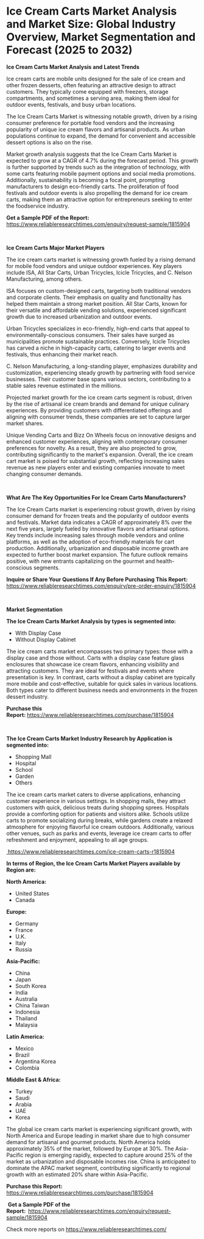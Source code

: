 <p><h1>Ice Cream Carts Market Analysis and Market Size: Global Industry Overview, Market Segmentation and Forecast (2025 to 2032)</h1></p><p><strong>Ice Cream Carts Market Analysis and Latest Trends</strong></p>
<p><p>Ice cream carts are mobile units designed for the sale of ice cream and other frozen desserts, often featuring an attractive design to attract customers. They typically come equipped with freezers, storage compartments, and sometimes a serving area, making them ideal for outdoor events, festivals, and busy urban locations. </p><p>The Ice Cream Carts Market is witnessing notable growth, driven by a rising consumer preference for portable food vendors and the increasing popularity of unique ice cream flavors and artisanal products. As urban populations continue to expand, the demand for convenient and accessible dessert options is also on the rise.</p><p>Market growth analysis suggests that the Ice Cream Carts Market is expected to grow at a CAGR of 4.7% during the forecast period. This growth is further supported by trends such as the integration of technology, with some carts featuring mobile payment options and social media promotions. Additionally, sustainability is becoming a focal point, prompting manufacturers to design eco-friendly carts. The proliferation of food festivals and outdoor events is also propelling the demand for ice cream carts, making them an attractive option for entrepreneurs seeking to enter the foodservice industry.</p></p>
<p><strong>Get a Sample PDF of the Report:&nbsp;</strong> <a href="https://www.reliableresearchtimes.com/enquiry/request-sample/1815904?utm_campaign=3554&utm_medium=2&utm_source=Github&utm_content=ia&utm_term=10042025&utm_id=ice-cream-carts">https://www.reliableresearchtimes.com/enquiry/request-sample/1815904</a></p>
<p>&nbsp;</p>
<p><strong>Ice Cream Carts Major Market Players</strong></p>
<p><p>The ice cream carts market is witnessing growth fueled by a rising demand for mobile food vendors and unique outdoor experiences. Key players include ISA, All Star Carts, Urban Tricycles, Icicle Tricycles, and C. Nelson Manufacturing, among others. </p><p>ISA focuses on custom-designed carts, targeting both traditional vendors and corporate clients. Their emphasis on quality and functionality has helped them maintain a strong market position. All Star Carts, known for their versatile and affordable vending solutions, experienced significant growth due to increased urbanization and outdoor events.</p><p>Urban Tricycles specializes in eco-friendly, high-end carts that appeal to environmentally-conscious consumers. Their sales have surged as municipalities promote sustainable practices. Conversely, Icicle Tricycles has carved a niche in high-capacity carts, catering to larger events and festivals, thus enhancing their market reach.</p><p>C. Nelson Manufacturing, a long-standing player, emphasizes durability and customization, experiencing steady growth by partnering with food service businesses. Their customer base spans various sectors, contributing to a stable sales revenue estimated in the millions.</p><p>Projected market growth for the ice cream carts segment is robust, driven by the rise of artisanal ice cream brands and demand for unique culinary experiences. By providing customers with differentiated offerings and aligning with consumer trends, these companies are set to capture larger market shares.</p><p>Unique Vending Carts and Bizz On Wheels focus on innovative designs and enhanced customer experiences, aligning with contemporary consumer preferences for novelty. As a result, they are also projected to grow, contributing significantly to the market's expansion. Overall, the ice cream cart market is poised for substantial growth, reflecting increasing sales revenue as new players enter and existing companies innovate to meet changing consumer demands.</p></p>
<p>&nbsp;</p>
<p><strong>What Are The Key Opportunities For Ice Cream Carts Manufacturers?</strong></p>
<p><p>The Ice Cream Carts market is experiencing robust growth, driven by rising consumer demand for frozen treats and the popularity of outdoor events and festivals. Market data indicates a CAGR of approximately 8% over the next five years, largely fueled by innovative flavors and artisanal options. Key trends include increasing sales through mobile vendors and online platforms, as well as the adoption of eco-friendly materials for cart production. Additionally, urbanization and disposable income growth are expected to further boost market expansion. The future outlook remains positive, with new entrants capitalizing on the gourmet and health-conscious segments.</p></p>
<p><strong>Inquire or Share Your Questions If Any Before Purchasing This Report:</strong> <a href="https://www.reliableresearchtimes.com/enquiry/pre-order-enquiry/1815904?utm_campaign=3554&utm_medium=2&utm_source=Github&utm_content=ia&utm_term=10042025&utm_id=ice-cream-carts">https://www.reliableresearchtimes.com/enquiry/pre-order-enquiry/1815904</a></p>
<p>&nbsp;</p>
<p><strong>Market Segmentation</strong></p>
<p><strong>The Ice Cream Carts Market Analysis by types is segmented into:</strong></p>
<p><ul><li>With Display Case</li><li>Without Display Cabinet</li></ul></p>
<p><p>The ice cream carts market encompasses two primary types: those with a display case and those without. Carts with a display case feature glass enclosures that showcase ice cream flavors, enhancing visibility and attracting customers. They are ideal for festivals and events where presentation is key. In contrast, carts without a display cabinet are typically more mobile and cost-effective, suitable for quick sales in various locations. Both types cater to different business needs and environments in the frozen dessert industry.</p></p>
<p><strong>Purchase this Report:&nbsp;</strong><a href="https://www.reliableresearchtimes.com/purchase/1815904?utm_campaign=3554&utm_medium=2&utm_source=Github&utm_content=ia&utm_term=10042025&utm_id=ice-cream-carts">https://www.reliableresearchtimes.com/purchase/1815904</a></p>
<p>&nbsp;</p>
<p><strong>The Ice Cream Carts Market Industry Research by Application is segmented into:</strong></p>
<p><ul><li>Shopping Mall</li><li>Hospital</li><li>School</li><li>Garden</li><li>Others</li></ul></p>
<p><p>The ice cream carts market caters to diverse applications, enhancing customer experience in various settings. In shopping malls, they attract customers with quick, delicious treats during shopping sprees. Hospitals provide a comforting option for patients and visitors alike. Schools utilize carts to promote socializing during breaks, while gardens create a relaxed atmosphere for enjoying flavorful ice cream outdoors. Additionally, various other venues, such as parks and events, leverage ice cream carts to offer refreshment and enjoyment, appealing to all age groups.</p></p>
<p><a href="https://www.reliableresearchtimes.com/ice-cream-carts-r1815904?utm_campaign=3554&utm_medium=2&utm_source=Github&utm_content=ia&utm_term=10042025&utm_id=ice-cream-carts">&nbsp;https://www.reliableresearchtimes.com/ice-cream-carts-r1815904</a></p>
<p><strong>In terms of Region, the Ice Cream Carts Market Players available by Region are:</strong></p>
<p>
    <p> <strong> North America: </strong>
        <ul>
            <li>United States</li>
            <li>Canada</li>
        </ul>
        </p> 
    <p> <strong> Europe: </strong>
        <ul>
            <li>Germany</li>
            <li>France</li>
            <li>U.K.</li>
            <li>Italy</li>
            <li>Russia</li>
        </ul>
        </p> 
    <p> <strong> Asia-Pacific: </strong>
        <ul>
            <li>China</li>
            <li>Japan</li>
            <li>South Korea</li>
            <li>India</li>
            <li>Australia</li>
            <li>China Taiwan</li>
            <li>Indonesia</li>
            <li>Thailand</li>
            <li>Malaysia</li>
        </ul>
        </p> 
    <p> <strong> Latin America: </strong>
        <ul>
            <li>Mexico</li>
            <li>Brazil</li>
            <li>Argentina Korea</li>
            <li>Colombia</li>
        </ul>
        </p> 
    <p> <strong> Middle East & Africa: </strong>
        <ul>
            <li>Turkey</li>
            <li>Saudi</li>
            <li>Arabia</li>
            <li>UAE</li>
            <li>Korea</li>
        </ul>
    </p>
    </p>
<p><p>The global ice cream carts market is experiencing significant growth, with North America and Europe leading in market share due to high consumer demand for artisanal and gourmet products. North America holds approximately 35% of the market, followed by Europe at 30%. The Asia-Pacific region is emerging rapidly, expected to capture around 25% of the market as urbanization and disposable incomes rise. China is anticipated to dominate the APAC market segment, contributing significantly to regional growth with an estimated 20% share within Asia-Pacific.</p></p>
<p><strong>Purchase this Report: </strong><a href="https://www.reliableresearchtimes.com/purchase/1815904?utm_campaign=3554&utm_medium=2&utm_source=Github&utm_content=ia&utm_term=10042025&utm_id=ice-cream-carts">https://www.reliableresearchtimes.com/purchase/1815904</a></p>
<p>&nbsp;<strong>Get a Sample PDF of the Report:&nbsp;&nbsp;</strong><a href="https://www.reliableresearchtimes.com/enquiry/request-sample/1815904?utm_campaign=3554&utm_medium=2&utm_source=Github&utm_content=ia&utm_term=10042025&utm_id=ice-cream-carts">https://www.reliableresearchtimes.com/enquiry/request-sample/1815904</a></p>
<p><strong></strong></p>
<p>Check more reports on <a href="https://www.reliableresearchtimes.com/?utm_campaign=3554&utm_medium=2&utm_source=Github&utm_content=ia&utm_term=10042025&utm_id=ice-cream-carts">https://www.reliableresearchtimes.com/</a></p>